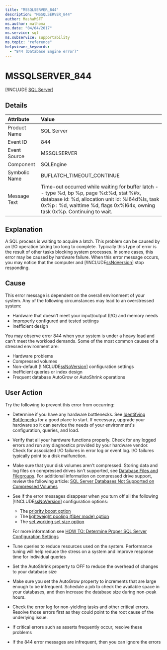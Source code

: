 ```yaml
---
title: "MSSQLSERVER_844"
description: "MSSQLSERVER_844"
author: MashaMSFT
ms.author: mathoma
ms.date: "04/04/2017"
ms.service: sql
ms.subservice: supportability
ms.topic: "reference"
helpviewer_keywords:
  - "844 (Database Engine error)"
---
```

# MSSQLSERVER_844
 [!INCLUDE [SQL Server](../../includes/applies-to-version/sqlserver.md)]
  
## Details  
  
| Attribute | Value |  
| :-------- | :---- |  
|Product Name|SQL Server|  
|Event ID|844|  
|Event Source|MSSQLSERVER|  
|Component|SQLEngine|  
|Symbolic Name|BUFLATCH_TIMEOUT_CONTINUE|  
|Message Text|Time-out occurred while waiting for buffer latch -- type %d, bp %p, page %d:%d, stat %#x, database id: %d, allocation unit id: %I64d%ls, task 0x%p : %d, waittime %d, flags 0x%I64x, owning task 0x%p.  Continuing to wait.|  
  
## Explanation
A SQL process is waiting to acquire a latch. This problem can be caused by an I/O operation taking too long to complete. Typically this type of error is the result of other tasks blocking system processes. In some cases, this error may be caused by hardware failure.  When this error message occurs, you may notice that the computer and [!INCLUDE[ssNoVersion](../../includes/ssnoversion-md.md)] stop responding.

## Cause
This error message is dependent on the overall environment of your system. Any of the following circumstances may lead to an overstressed system:

- Hardware that doesn't meet your input/output (I/O) and memory needs
- Improperly configured and tested settings
- Inefficient design

 You may observe error 844 when your system is under a heavy load and can't meet the workload demands. Some of the most common causes of a stressed environment are:

- Hardware problems
- Compressed volumes
- Non-default [!INCLUDE[ssNoVersion](../../includes/ssnoversion-md.md)] configuration settings
- Inefficient queries or index design
- Frequent database AutoGrow or AutoShrink operations

## User Action  
Try the following to prevent this error from occurring:  
  
- Determine if you have any hardware bottlenecks. See [Identifying Bottlenecks](../performance/identify-bottlenecks.md) for a good place to start. If necessary, upgrade your hardware so it can service the needs of your environment's configuration, queries, and load.

- Verify that all your hardware functions properly. Check for any logged errors and run any diagnostics provided by your hardware vendor. Check for associated I/O failures in error log or event log. I/O failures typically point to a disk malfunction.  
- Make sure that your disk volumes aren't compressed. Storing data and log files on compressed drives isn't supported, see [Database Files and Filegroups](../databases/database-files-and-filegroups.md). For additional information on compressed drive support, review the following article: [SQL Server Databases Not Supported on Compressed Volumes](https://support.microsoft.com/EN-US/help/231347)

- See if the error messages disappear when you turn off all the following [!INCLUDE[ssNoVersion](../../includes/ssnoversion-md.md)] configuration options:
   - The [priority boost option](../../database-engine/configure-windows/configure-the-priority-boost-server-configuration-option.md)
   - The [lightweight pooling (fiber mode) option](../../database-engine/configure-windows/lightweight-pooling-server-configuration-option.md)
   - The [set working set size option](../../database-engine/configure-windows/set-working-set-size-server-configuration-option.md)

    For more information see [HOW TO: Determine Proper SQL Server Configuration Settings](https://support.microsoft.com/EN-US/help/319942)

- Tune queries to reduce resources used on the system. Performance tuning will help reduce the stress on a system and improve response time for individual queries
- Set the AutoShrink property to OFF to reduce the overhead of changes to your database size
- Make sure you set the AutoGrow property to increments that are large enough to be infrequent. Schedule a job to check the available space in your databases, and then increase the database size during non-peak hours.
- Check the error log for non-yielding tasks and other critical errors. Resolve those errors first as they could point to the root cause of the underlying issue.
- If critical errors such as asserts frequently occur, resolve these problems
- If the 844 error messages are infrequent, then you can ignore the errors
